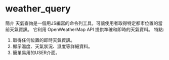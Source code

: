# weather_query
簡介 天氣查詢是一個用JS編寫的命令列工具，可讓使用者取得特定都市位置的當前天氣資訊。
它利用 OpenWeatherMap API 提供準確和即時的天氣資料。 
特點:
1. 取得任何位置的即時天氣資訊。
2. 顯示溫度、天氣狀況、濕度等詳細資料。
3. 簡單易用的USER介面。
